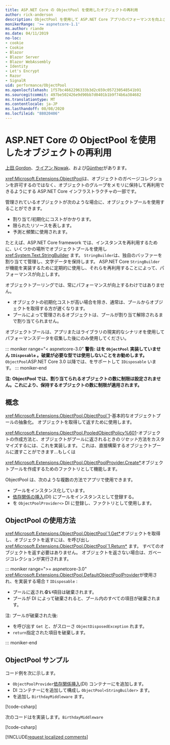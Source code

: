 ```yaml
---
title: ASP.NET Core の ObjectPool を使用したオブジェクトの再利用
author: rick-anderson
description: ObjectPool を使用して ASP.NET Core アプリのパフォーマンスを向上させるためのヒントです。
monikerRange: '>= aspnetcore-1.1'
ms.author: riande
ms.date: 04/11/2019
no-loc:
- cookie
- Cookie
- Blazor
- Blazor Server
- Blazor WebAssembly
- Identity
- Let's Encrypt
- Razor
- SignalR
uid: performance/ObjectPool
ms.openlocfilehash: 1f57bc4662296333b3d2c659c057230548541b91
ms.sourcegitcommit: 497be502426e9d90bb7d0401b1b9f74b6a384682
ms.translationtype: MT
ms.contentlocale: ja-JP
ms.lasthandoff: 08/08/2020
ms.locfileid: "88020406"
---
```

# <a name="object-reuse-with-objectpool-in-aspnet-core"></a>ASP.NET Core の ObjectPool を使用したオブジェクトの再利用

[上田 Gordon](https://twitter.com/stevejgordon)、[ライアン Nowak](https://github.com/rynowak)、および[Günther](https://github.com/gfoidl)があります。

<xref:Microsoft.Extensions.ObjectPool>は、オブジェクトのガベージコレクションを許可するのではなく、オブジェクトのグループをメモリに保持して再利用できるようにする ASP.NET Core インフラストラクチャの一部です。

管理されているオブジェクトが次のような場合に、オブジェクトプールを使用することができます。

- 割り当て/初期化にコストがかかります。
- 限られたリソースを表します。
- 予測と頻繁に使用されます。

たとえば、ASP.NET Core framework では、インスタンスを再利用するために、いくつかの場所でオブジェクトプールを使用し <xref:System.Text.StringBuilder> ます。 `StringBuilder`は、独自のバッファーを割り当てて管理し、文字データを保持します。 ASP.NET Core `StringBuilder` が機能を実装するために定期的に使用し、それらを再利用することによって、パフォーマンスが向上します。

オブジェクトプーリングでは、常にパフォーマンスが向上するわけではありません。

- オブジェクトの初期化コストが高い場合を除き、通常は、プールからオブジェクトを取得する方が遅くなります。
- プールによって管理されるオブジェクトは、プールが割り当て解除されるまで割り当てられません。

オブジェクトプールは、アプリまたはライブラリの現実的なシナリオを使用してパフォーマンスデータを収集した後にのみ使用してください。

::: moniker range="< aspnetcore-3.0"
**警告: はを `ObjectPool` 実装していません `IDisposable` 。破棄が必要な型では使用しないことをお勧めします。** `ObjectPool`ASP.NET Core 3.0 以降では、をサポートして `IDisposable` います。
::: moniker-end

**注: ObjectPool では、割り当てられるオブジェクトの数に制限は設定されません。これにより、保持するオブジェクトの数に制限が適用されます。**

## <a name="concepts"></a>概念

<xref:Microsoft.Extensions.ObjectPool.ObjectPool`1>-基本的なオブジェクトプールの抽象化。 オブジェクトを取得して返すために使用します。

<xref:Microsoft.Extensions.ObjectPool.PooledObjectPolicy%601>-オブジェクトの作成方法と、オブジェクトがプールに返されるときの*リセット*方法をカスタマイズするには、これを実装します。 これは、直接構築するオブジェクトプールに渡すことができます...もしくは

<xref:Microsoft.Extensions.ObjectPool.ObjectPoolProvider.Create*>オブジェクトプールを作成するためのファクトリとして機能します。
<!-- REview, there is no ObjectPoolProvider<T> -->

ObjectPool は、次のような複数の方法でアプリで使用できます。

* プールをインスタンス化しています。
* [依存関係の挿入](xref:fundamentals/dependency-injection)(DI) にプールをインスタンスとして登録する。
* を `ObjectPoolProvider<>` DI に登録し、ファクトリとして使用します。

## <a name="how-to-use-objectpool"></a>ObjectPool の使用方法

<xref:Microsoft.Extensions.ObjectPool.ObjectPool`1.Get*>オブジェクトを取得し、オブジェクトを返すには、を呼び出し <xref:Microsoft.Extensions.ObjectPool.ObjectPool`1.Return*> ます。  すべてのオブジェクトを返す必要はありません。 オブジェクトを返さない場合は、ガベージコレクションが実行されます。

::: moniker range=">= aspnetcore-3.0"
<xref:Microsoft.Extensions.ObjectPool.DefaultObjectPoolProvider>が使用され、を実装する場合 `T` `IDisposable` :

* プールに返され***ない***項目は破棄されます。
* プールが DI によって破棄されると、プール内のすべての項目が破棄されます。

注: プールが破棄された後:

* を呼び出す `Get` と、がスローさ `ObjectDisposedException` れます。
* `return`指定された項目を破棄します。

::: moniker-end

## <a name="objectpool-sample"></a>ObjectPool サンプル

コード例を次に示します。

* `ObjectPoolProvider`[依存関係挿入](xref:fundamentals/dependency-injection)(DI) コンテナーにを追加します。
* DI コンテナーにを追加して構成し `ObjectPool<StringBuilder>` ます。
* を追加し `BirthdayMiddleware` ます。

[!code-csharp[](ObjectPool/ObjectPoolSample/Startup.cs?name=snippet)]

次のコードはを実装します。`BirthdayMiddleware`

[!code-csharp[](ObjectPool/ObjectPoolSample/BirthdayMiddleware.cs?name=snippet)]

[!INCLUDE[request localized comments](~/includes/code-comments-loc.md)]
